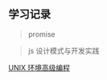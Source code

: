 ## 学习记录

> promise

> js 设计模式与开发实践

[UNIX 环境高级编程](https://github.com/ArthasDragon/learn/blob/master/learning_space/UNIX环境高级编程/record.md)
